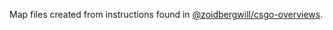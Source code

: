 Map files created from instructions found in [@zoidbergwill/csgo-overviews](https://github.com/zoidbergwill/csgo-overviews).